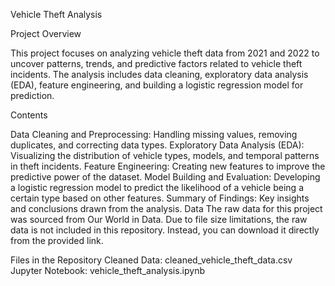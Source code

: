 Vehicle Theft Analysis

Project Overview

This project focuses on analyzing vehicle theft data from 2021 and 2022 to uncover patterns, trends, and predictive factors related to vehicle theft incidents. The analysis includes data cleaning, exploratory data analysis (EDA), feature engineering, and building a logistic regression model for prediction.

Contents

Data Cleaning and Preprocessing: Handling missing values, removing duplicates, and correcting data types.
Exploratory Data Analysis (EDA): Visualizing the distribution of vehicle types, models, and temporal patterns in theft incidents.
Feature Engineering: Creating new features to improve the predictive power of the dataset.
Model Building and Evaluation: Developing a logistic regression model to predict the likelihood of a vehicle being a certain type based on other features.
Summary of Findings: Key insights and conclusions drawn from the analysis.
Data
The raw data for this project was sourced from Our World in Data. Due to file size limitations, the raw data is not included in this repository. Instead, you can download it directly from the provided link.

Files in the Repository
Cleaned Data: cleaned_vehicle_theft_data.csv
Jupyter Notebook: vehicle_theft_analysis.ipynb

